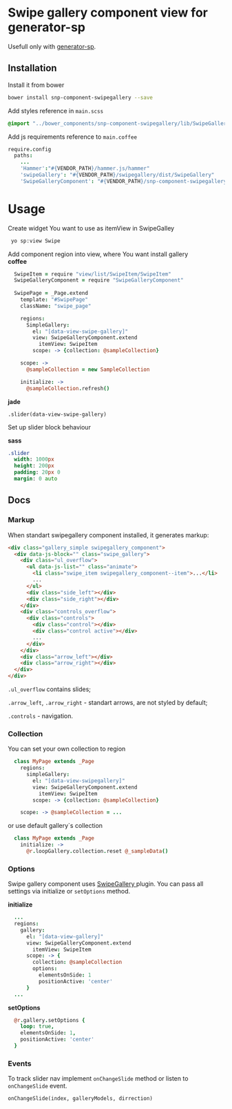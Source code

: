 # Swipe gallery component view for generator-sp

Usefull only with [generator-sp](https://github.com/snphq/generator-sp).

## Installation

Install it from bower

```bash
bower install snp-component-swipegallery --save
```

Add styles reference in `main.scss`
```sass
@import "../bower_components/snp-component-swipegallery/lib/SwipeGalleryComponent";
```

Add js requirements reference to `main.coffee`

```coffee
require.config
  paths:
    ...
    'Hammer':"#{VENDOR_PATH}/hammer.js/hammer"
    'swipeGallery': "#{VENDOR_PATH}/swipegallery/dist/SwipeGallery"
    'SwipeGalleryComponent': "#{VENDOR_PATH}/snp-component-swipegallery/dist/SwipeGalleryComponent"

```

# Usage

Create widget You want to use as itemView in SwipeGalley

```bash
 yo sp:view Swipe
```



Add component region into view, where You want install gallery  
**coffee** 
```coffee
  SwipeItem = require "view/list/SwipeItem/SwipeItem"
  SwipeGalleryComponent = require "SwipeGalleryComponent"
  
  SwipePage = _Page.extend
    template: "#SwipePage"
    className: "swipe_page"

    regions:
      SimpleGallery:
        el: "[data-view-swipe-gallery]"
        view: SwipeGalleryComponent.extend
          itemView: SwipeItem
        scope: -> {collection: @sampleCollection}

    scope: ->
      @sampleCollection = new SampleCollection

    initialize: ->
      @sampleCollection.refresh()
```

**jade**
```jade
.slider(data-view-swipe-gallery)
```

Set up slider block behaviour

**sass**
```sass
.slider
  width: 1000px
  height: 200px
  padding: 20px 0
  margin: 0 auto
```


## Docs

### Markup

When standart swipegallery component installed, it generates markup:
```html
<div class="gallery_simple swipegallery_component">
  <div data-js-block="" class="swipe_gallery">
    <div class="ul_overflow">
      <ul data-js-list="" class="animate">
        <li class="swipe_item swipegallery_component--item">...</li>
        ...
      </ul>
      <div class="side_left"></div>
      <div class="side_right"></div>
    </div>
    <div class="controls_overflow">
      <div class="controls">
        <div class="control"></div>
        <div class="control active"></div>
        ...
      </div>
    </div>
    <div class="arrow_left"></div>
    <div class="arrow_right"></div>
  </div>
</div>
```

`.ul_overflow` contains slides;

`.arrow_left`, `.arrow_right` - standart arrows, are not styled by default;

`.controls` - navigation.

### Collection

You can set your own collection to region

```coffee
  class MyPage extends _Page
    regions:
      simpleGallery:
        el: "[data-view-swipegallery]"
        view: SwipeGalleryComponent.extend
          itemView: SwipeItem
        scope: -> {collection: @sampleCollection}

    scope: -> @sampleCollection = ...
```

or use default gallery`s collection

```coffee
  class MyPage extends _Page
    initialize: ->
      @r.loopGallery.collection.reset @_sampleData()
```

### Options

Swipe gallery component uses [SwipeGallery
](https://github.com/lexecon/SwipeGallery) plugin. You can pass all settings via 
initialize or `setOptions` method.

**initialize**
```coffee
  ...
  regions:
    gallery:
      el: "[data-view-gallery]"
      view: SwipeGalleryComponent.extend
        itemView: SwipeItem
      scope: -> {
        collection: @sampleCollection
        options:
          elementsOnSide: 1
          positionActive: 'center'
      }
  ...
```

**setOptions**
```coffee
  @r.gallery.setOptions {
    loop: true,
    elementsOnSide: 1,
    positionActive: 'center'
  }
```

### Events

To track slider nav implement `onChangeSlide` method or listen to 
`onChangeSlide` event.

`onChangeSlide(index, galleryModels, dirrection)`
